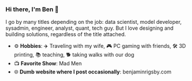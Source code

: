 ### Hi there, I'm Ben 👋

I go by many titles depending on the job: data scientist, model developer, sysadmin, engineer, analyst, quant, tech guy. But I love designing and building solutions, regardless of the title attached.

- ⚙️ **Hobbies**: ✈️ Traveling with my wife, 🎮 PC gaming with friends, 🛠️ 3D printing, 📚 teaching, 🐕 taking walks with our dog
- 📺 **Favorite Show**: Mad Men
- 🌐 **Dumb website where I post occasionally**: benjaminrigsby.com

<!--
**benjaminrigsby/benjaminrigsby** is a ✨ _special_ ✨ repository because its `README.md` (this file) appears on your GitHub profile.

Here are some ideas to get you started:

- 🔭 I’m currently working on ...
- 🌱 I’m currently learning ...
- 👯 I’m looking to collaborate on ...
- 🤔 I’m looking for help with ...
- 💬 Ask me about ...
- 📫 How to reach me: ...
- 😄 Pronouns: ...
- ⚡ Fun fact: ...
-->
